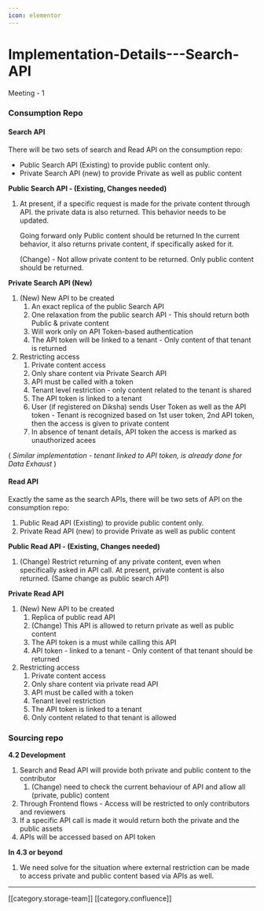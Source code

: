 ```yaml
---
icon: elementor
---
```


# Implementation-Details---Search-API

Meeting - 1

### Consumption Repo

#### Search API

There will be two sets of search and Read API on the consumption repo:

* Public Search API (Existing) to provide public content only.
* Private Search API (new) to provide Private as well as public content

**Public Search API - (Existing, Changes needed)**

1.  At present, if a specific request is made for the private content through API. the private data is also returned. This behavior needs to be updated.

    Going forward only Public content should be returned In the current behavior, it also returns private content, if specifically asked for it.

    (Change) - Not allow private content to be returned. Only public content should be returned.

**Private Search API (New)**

1. (New) New API to be created
   1. An exact replica of the public Search API
   2. One relaxation from the public search API - This should return both Public & private content
   3. Will work only on API Token-based authentication
   4. The API token will be linked to a tenant - Only content of that tenant is returned
2. Restricting access
   1. Private content access
   2. Only share content via Private Search API
   3. API must be called with a token
   4. Tenant level restriction - only content related to the tenant is shared
   5. The API token is linked to a tenant
   6. User (if registered on Diksha) sends User Token as well as the API token - Tenant is recognized based on 1st user token, 2nd API token, then the access is given to private content
   7. In absence of tenant details, API token the access is marked as unauthorized acees

( _Similar implementation - tenant linked to API token, is already done for Data Exhaust_ )

#### Read API

Exactly the same as the search APIs, there will be two sets of API on the consumption repo:

1. Public Read API (Existing) to provide public content only.
2. Private Read API (new) to provide Private as well as public content

**Public Read API - (Existing, Changes needed)**

1. (Change) Restrict returning of any private content, even when specifically asked in API call. At present, private content is also returned. (Same change as public search API)

**Private Read API**

1. (New) New API to be created
   1. Replica of public read API
   2. (Change) This API is allowed to return private as well as public content
   3. The API token is a must while calling this API
   4. API token - linked to a tenant - Only content of that tenant should be returned
2. Restricting access
   1. Private content access
   2. Only share content via private read API
   3. API must be called with a token
   4. Tenant level restriction
   5. The API token is linked to a tenant
   6. Only content related to that tenant is allowed

### Sourcing repo

**4.2 Development**

1. Search and Read API will provide both private and public content to the contributor
   1. (Change) need to check the current behaviour of API and allow all (private, public) content
2. Through Frontend flows - Access will be restricted to only contributors and reviewers
3. If a specific API call is made it would return both the private and the public assets
4. APIs will be accessed based on API token

**In 4.3 or beyond**

1. We need solve for the situation where external restriction can be made to access private and public content based via APIs as well.

***

\[\[category.storage-team]] \[\[category.confluence]]
